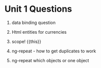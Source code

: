 # Unit 1 Questions
1. data binding question



1. Html entities for currencies
2. scope! {{this}}
3. ng-repeat - how to get duplicates to work
4. ng-repeat which objects or one object
